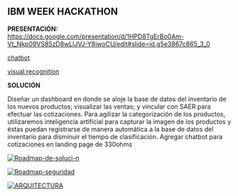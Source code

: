 ## IBM WEEK HACKATHON

**PRESENTACIÓN:** https://docs.google.com/presentation/d/1HPD8TgErBo0Am-Vt_Nkp09VS85zD8wLlJVJ-Y8iwoCU/edit#slide=id.g5e3867c865_3_0

[chatbot](https://assistant-chat-us-south.watsonplatform.net/web/public/964dfb75-9fed-442c-9661-d0ea068ddc19)

[visual recognition](http://analizadortacos-boisterous-quoll.mybluemix.net/)

**SOLUCIÓN**

Diseñar un dashboard en donde se aloje la base de datos del inventario de los nuevos productos; visualizar las ventas; y vincular con SAER para efectuar las cotizaciones. Para agilizar la categorización de los productos, utilizaremos inteligencia artificial para capturar la imagen de los productos y éstas puedan registrarse de manera automática a la base de datos del inventario para disminuir el tiempo de clasificación.
Agregar chatbot para cotizaciones en landing page de 330ohms

<a href="https://ibb.co/zffDHHM"><img src="https://i.ibb.co/Hgg3ppS/Roadmap-de-soluci-n.png" alt="Roadmap-de-soluci-n" border="0"></a>

<a href="https://ibb.co/gZxWxXz"><img src="https://i.ibb.co/k2tDtrQ/Roadmap-seguridad.png" alt="Roadmap-seguridad" border="0"></a>

<a href="https://ibb.co/7Cgtkf5"><img src="https://i.ibb.co/jfVkJN2/ARQUITECTURA.jpg" alt="ARQUITECTURA" border="0"></a>
